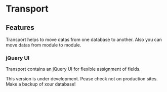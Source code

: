 # Transport
## Features

Transport helps to move datas from one database to another. 
Also you can move datas from module to module.

### jQuery UI
Transport contains an jQuery UI for flexible assignment of fields.

This version is under development. Pease check not on production sites. Make a backup of xour database!

